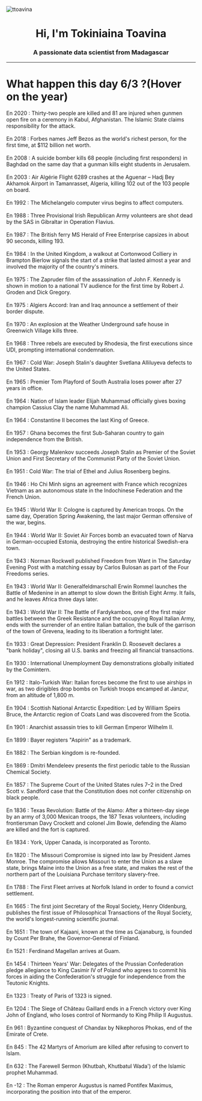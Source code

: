 
<p align="left"> <img src="https://komarev.com/ghpvc/?username=ttoavina&label=Profile%20views&color=0e75b6&style=flat" alt="ttoavina" /> </p>
<h1 align="center">Hi, I'm Tokiniaina Toavina</h1>
<h3 align="center">A passionate data scientist from Madagascar</h3>
    
<hr/>
<h1> What happen this day 6/3 ?(Hover on the year)</h1>

En 2020 : Thirty-two people are killed and 81 are injured when gunmen open fire on a ceremony in Kabul, Afghanistan. The Islamic State claims responsibility for the attack.
<br/><br/>
En 2018 : Forbes names Jeff Bezos as the world's richest person, for the first time, at $112 billion net worth.
<br/><br/>
En 2008 : A suicide bomber kills 68 people (including first responders) in Baghdad on the same day that a gunman kills eight students in Jerusalem.
<br/><br/>
En 2003 : Air Algérie Flight 6289 crashes at the Aguenar – Hadj Bey Akhamok Airport in Tamanrasset, Algeria, killing 102 out of the 103 people on board.
<br/><br/>
En 1992 : The Michelangelo computer virus begins to affect computers.
<br/><br/>
En 1988 : Three Provisional Irish Republican Army volunteers are shot dead by the SAS in Gibraltar in Operation Flavius.
<br/><br/>
En 1987 : The British ferry MS Herald of Free Enterprise capsizes in about 90 seconds, killing 193.
<br/><br/>
En 1984 : In the United Kingdom, a walkout at Cortonwood Colliery in Brampton Bierlow signals the start of a strike that lasted almost a year and involved the majority of the country's miners.
<br/><br/>
En 1975 : The Zapruder film of the assassination of John F. Kennedy is shown in motion to a national TV audience for the first time by Robert J. Groden and Dick Gregory.
<br/><br/>
En 1975 : Algiers Accord: Iran and Iraq announce a settlement of their border dispute.
<br/><br/>
En 1970 : An explosion at the Weather Underground safe house in Greenwich Village kills three.
<br/><br/>
En 1968 : Three rebels are executed by Rhodesia, the first executions since UDI, prompting international condemnation.
<br/><br/>
En 1967 : Cold War: Joseph Stalin's daughter Svetlana Alliluyeva defects to the United States.
<br/><br/>
En 1965 : Premier Tom Playford of South Australia loses power after 27 years in office.
<br/><br/>
En 1964 : Nation of Islam leader Elijah Muhammad officially gives boxing champion Cassius Clay the name Muhammad Ali.
<br/><br/>
En 1964 : Constantine II becomes the last King of Greece.
<br/><br/>
En 1957 : Ghana becomes the first Sub-Saharan country to gain independence from the British.
<br/><br/>
En 1953 : Georgy Malenkov succeeds Joseph Stalin as Premier of the Soviet Union and First Secretary of the Communist Party of the Soviet Union.
<br/><br/>
En 1951 : Cold War: The trial of Ethel and Julius Rosenberg begins.
<br/><br/>
En 1946 : Ho Chi Minh signs an agreement with France which recognizes Vietnam as an autonomous state in the Indochinese Federation and the French Union.
<br/><br/>
En 1945 : World War II: Cologne is captured by American troops. On the same day, Operation Spring Awakening, the last major German offensive of the war, begins.
<br/><br/>
En 1944 : World War II: Soviet Air Forces bomb an evacuated town of Narva in German-occupied Estonia, destroying the entire historical Swedish-era town.
<br/><br/>
En 1943 : Norman Rockwell published Freedom from Want in The Saturday Evening Post with a matching essay by Carlos Bulosan as part of the Four Freedoms series.
<br/><br/>
En 1943 : World War II: Generalfeldmarschall Erwin Rommel launches the Battle of Medenine in an attempt to slow down the British Eight Army. It fails, and he leaves Africa three days later.
<br/><br/>
En 1943 : World War II: The Battle of Fardykambos, one of the first major battles between the Greek Resistance and the occupying Royal Italian Army, ends with the surrender of an entire Italian battalion, the bulk of the garrison of the town of Grevena, leading to its liberation a fortnight later.
<br/><br/>
En 1933 : Great Depression: President Franklin D. Roosevelt declares a "bank holiday", closing all U.S. banks and freezing all financial transactions.
<br/><br/>
En 1930 : International Unemployment Day demonstrations globally initiated by the Comintern.
<br/><br/>
En 1912 : Italo-Turkish War: Italian forces become the first to use airships in war, as two dirigibles drop bombs on Turkish troops encamped at Janzur, from an altitude of 1,800 m.
<br/><br/>
En 1904 : Scottish National Antarctic Expedition: Led by William Speirs Bruce, the Antarctic region of Coats Land was discovered from the Scotia.
<br/><br/>
En 1901 : Anarchist assassin tries to kill German Emperor Wilhelm II.
<br/><br/>
En 1899 : Bayer registers "Aspirin" as a trademark.
<br/><br/>
En 1882 : The Serbian kingdom is re-founded.
<br/><br/>
En 1869 : Dmitri Mendeleev presents the first periodic table to the Russian Chemical Society.
<br/><br/>
En 1857 : The Supreme Court of the United States rules 7–2 in the Dred Scott v. Sandford case that the Constitution does not confer citizenship on black people.
<br/><br/>
En 1836 : Texas Revolution: Battle of the Alamo: After a thirteen-day siege by an army of 3,000 Mexican troops, the 187 Texas volunteers, including frontiersman Davy Crockett and colonel Jim Bowie, defending the Alamo are killed and the fort is captured.
<br/><br/>
En 1834 : York, Upper Canada, is incorporated as Toronto.
<br/><br/>
En 1820 : The Missouri Compromise is signed into law by President James Monroe. The compromise allows Missouri to enter the Union as a slave state, brings Maine into the Union as a free state, and makes the rest of the northern part of the Louisiana Purchase territory slavery-free.
<br/><br/>
En 1788 : The First Fleet arrives at Norfolk Island in order to found a convict settlement.
<br/><br/>
En 1665 : The first joint Secretary of the Royal Society, Henry Oldenburg, publishes the first issue of Philosophical Transactions of the Royal Society, the world's longest-running scientific journal.
<br/><br/>
En 1651 : The town of Kajaani, known at the time as Cajanaburg, is founded by Count Per Brahe, the Governor-General of Finland.
<br/><br/>
En 1521 : Ferdinand Magellan arrives at Guam.
<br/><br/>
En 1454 : Thirteen Years' War: Delegates of the Prussian Confederation pledge allegiance to King Casimir IV of Poland who agrees to commit his forces in aiding the Confederation's struggle for independence from the Teutonic Knights.
<br/><br/>
En 1323 : Treaty of Paris of 1323 is signed.
<br/><br/>
En 1204 : The Siege of Château Gaillard ends in a French victory over King John of England, who loses control of Normandy to King Philip II Augustus.
<br/><br/>
En 961 : Byzantine conquest of Chandax by Nikephoros Phokas, end of the Emirate of Crete.
<br/><br/>
En 845 : The 42 Martyrs of Amorium are killed after refusing to convert to Islam.
<br/><br/>
En 632 : The Farewell Sermon (Khutbah, Khutbatul Wada') of the Islamic prophet Muhammad.
<br/><br/>
En -12 : The Roman emperor Augustus is named Pontifex Maximus, incorporating the position into that of the emperor.
<br/><br/>

